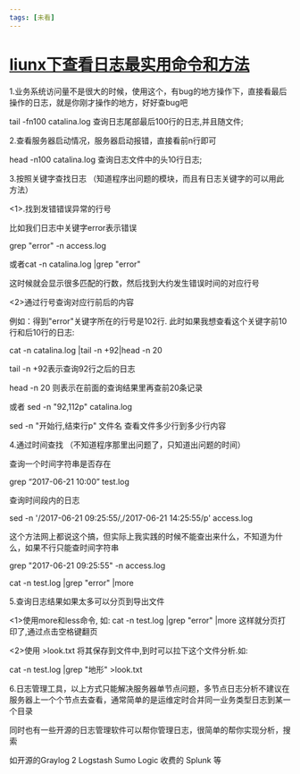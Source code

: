 ```yaml
---
tags: [未看]
---
```


# [liunx下查看日志最实用命令和方法](https://www.cnblogs.com/xiashan17/p/7059978.html)

1.业务系统访问量不是很大的时候，使用这个，有bug的地方操作下，直接看最后操作的日志，就是你刚才操作的地方，好好查bug吧

tail  -fn100  catalina.log   查询日志尾部最后100行的日志,并且随文件;

2.查看服务器启动情况，服务器启动报错，直接看前n行即可

head -n100  catalina.log   查询日志文件中的头10行日志;

3.按照关键字查找日志 （知道程序出问题的模块，而且有日志关键字的可以用此方法）

<1>.找到发错错误异常的行号

比如我们日志中关键字error表示错误

grep "error" -n access.log

或者cat -n catalina.log |grep "error" 

这时候就会显示很多匹配的行数，然后找到大约发生错误时间的对应行号

<2>通过行号查询对应行前后的内容

例如：得到"error"关键字所在的行号是102行. 此时如果我想查看这个关键字前10行和后10行的日志:

cat -n catalina.log |tail -n +92|head -n 20

tail -n +92表示查询92行之后的日志

head -n 20 则表示在前面的查询结果里再查前20条记录

或者 sed -n "92,112p" catalina.log

sed -n "开始行,结束行p" 文件名 查看文件多少行到多少行内容

4.通过时间查找 （不知道程序那里出问题了，只知道出问题的时间）

查询一个时间字符串是否存在

grep “2017-06-21 10:00” test.log

查询时间段内的日志

sed -n '/2017-06-21 09:25:55/,/2017-06-21 14:25:55/p' access.log

这个方法网上都说这个搞，但实际上我实践的时候不能查出来什么，不知道为什么，如果不行只能查时间字符串

grep "2017-06-21 09:25:55" -n access.log

cat -n test.log |grep "error" |more

5.查询日志结果如果太多可以分页到导出文件

<1>使用more和less命令, 如: cat -n test.log |grep "error" |more     这样就分页打印了,通过点击空格键翻页

<2>使用 >look.txt 将其保存到文件中,到时可以拉下这个文件分析.如:

cat -n test.log |grep "地形"  >look.txt

6.日志管理工具，以上方式只能解决服务器单节点问题，多节点日志分析不建议在服务器上一个个节点去查看，通常简单的是运维定时合并同一业务类型日志到某一个目录

同时也有一些开源的日志管理软件可以帮你管理日志，很简单的帮你实现分析，搜索

如开源的Graylog 2 Logstash Sumo Logic 收费的 Splunk  等